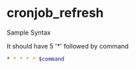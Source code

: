 # cronjob_refresh
Sample Syntax


It should have 5 '*' followed by command

```bash
* * * * * $command
```
